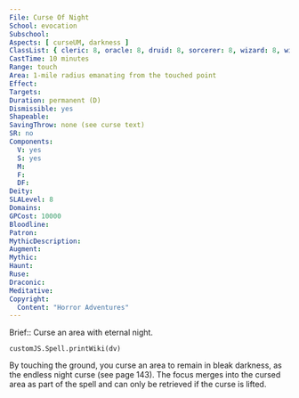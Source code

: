 ```yaml
---
File: Curse Of Night
School: evocation
Subschool: 
Aspects: [ curseUM, darkness ]
ClassList: { cleric: 8, oracle: 8, druid: 8, sorcerer: 8, wizard: 8, witch: 8 }
CastTime: 10 minutes
Range: touch
Area: 1-mile radius emanating from the touched point
Effect: 
Targets: 
Duration: permanent (D)
Dismissible: yes
Shapeable: 
SavingThrow: none (see curse text)
SR: no
Components:
  V: yes
  S: yes
  M: 
  F: 
  DF: 
Deity: 
SLALevel: 8
Domains: 
GPCost: 10000
Bloodline: 
Patron: 
MythicDescription: 
Augment: 
Mythic: 
Haunt: 
Ruse: 
Draconic: 
Meditative: 
Copyright:
  Content: "Horror Adventures"
---
```

Brief:: Curse an area with eternal night.

```dataviewjs
customJS.Spell.printWiki(dv)
```

By touching the ground, you curse an area to remain in bleak darkness, as the endless night curse (see page 143). The focus merges into the cursed area as part of the spell and can only be retrieved if the curse is lifted.

